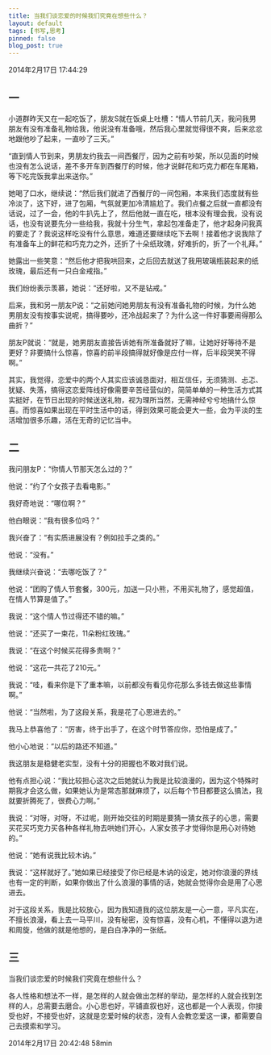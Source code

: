 ```yaml
---
title: 当我们谈恋爱的时候我们究竟在想些什么？
layout: default
tags: [书写,思考]
pinned: false
blog_post: true
---
```



2014年2月17日 17:44:29
## 一
小道群昨天又在一起吃饭了，朋友S就在饭桌上吐槽：“情人节前几天，我问我男朋友有没有准备礼物给我，他说没有准备哦，然后我心里就觉得很不爽，后来忿忿地跟他吵了起来，一直吵了三天。”

“直到情人节到来，男朋友约我去一间西餐厅，因为之前有吵架，所以见面的时候也没有怎么说话，差不多开车到西餐厅的时候，他才说鲜花和巧克力都在车尾箱，等下吃完饭我拿出来送你。”

她喝了口水，继续说：“然后我们就进了西餐厅的一间包厢，本来我们态度就有些冷淡了，这下好，进了包厢，气氛就更加冷清尴尬了。我们点餐之后就一直都没有话说，过了一会，他的牛扒先上了，然后他就一直在吃，根本没有理会我，没有说话，也没有说要先分一些给我，我就十分生气，拿起包准备走了，他才起身问我真的要走了？我说这样吃没有什么意思，难道还要继续吃下去啊！接着他才说我除了有准备车上的鲜花和巧克力之外，还折了十朵纸玫瑰，好难折的，折了一个礼拜。”

她露出一些笑意：“然后他才把我哄回来，之后回去就送了我用玻璃瓶装起来的纸玫瑰，最后还有一只白金戒指。”

我们纷纷表示羡慕，她说：“还好啦，又不是钻戒。”

后来，我和另一朋友P说：“之前她问她男朋友有没有准备礼物的时候，为什么她男朋友没有按事实说呢，搞得要吵，还冷战起来了？为什么这一件好事要闹得那么曲折？”

朋友P就说：“就是，她男朋友直接告诉她有所准备就好了嘛，让她好好等待不是更好？非要搞什么惊喜，惊喜的前半段搞得就好像是应付一样，后半段哭笑不得啊。”

其实，我觉得，恋爱中的两个人其实应该诚恳面对，相互信任，无须猜测、忐忑、犹疑、失落，搞得这恋爱阵线好像需要辛苦经营似的，简简单单的一种生活方式其实挺好，在节日出现的时候送送礼物，视为理所当然，无需神经兮兮地搞什么惊喜。而惊喜如果出现在平时生活中的话，得到效果可能会更大一些，会为平淡的生活增加很多乐趣，活在无奇的记忆当中。

## 二
我问朋友P：“你情人节那天怎么过的？”

他说：“约了个女孩子去看电影。”

我好奇地说：“哪位啊？”

他白眼说：“我有很多位吗？”

我兴奋了：“有实质进展没有？例如拉手之类的。”

他说：“没有。”

我继续兴奋说：“去哪吃饭了？”

他说：“团购了情人节套餐，300元，加送一只小熊，不用买礼物了，感觉超值，在情人节算是值了。”

我说：“这个情人节过得还不错的嘛。”

他说：“还买了一束花，11朵粉红玫瑰。”

我说：“在这个时候买花得多贵啊？”

他说：“这花一共花了210元。”

我说：“哇，看来你是下了重本嘛，以前都没有看见你花那么多钱去做这些事情啊。”

他说：“当然啦，为了这段关系，我是花了心思进去的。”

我马上恭喜他了：“厉害，终于出手了，在这个时节答应你，恐怕是成了。”

他小心地说：“以后的路还不知道。”

我这朋友是稳健老实型，没有十分的把握也不敢对我们说。

他有点担心说：“我比较担心这次之后她就认为我是比较浪漫的，因为这个特殊时期我才会这么做，如果她认为是常态那就麻烦了，以后每个节目都要这么搞法，我就要折腾死了，很费心力啊。”

我说：“对呀，对呀，不过呢，刚开始交往的时期是要猜一猜女孩子的心思，需要买花买巧克力买各种各样礼物去哄她们开心，人家女孩子才觉得你是用心对待她的。”

他说：“她有说我比较木讷。”

我说：“这样就好了。”她如果已经接受了你已经是木讷的设定，她对你浪漫的界线也有一定的判断，如果你做出了什么浪漫的事情的话，她就会觉得你会是用了心思进去。

对于这段关系，我是比较放心，因为我知道我的这位朋友是一心一意，平凡实在，不擅长浪漫，看上去一马平川，没有秘密，没有惊喜，没有心机，不懂得以退为进和周旋，他做的就是他想的，是白白净净的一张纸。

## 三
当我们谈恋爱的时候我们究竟在想些什么？

各人性格和想法不一样，是怎样的人就会做出怎样的举动，是怎样的人就会找到怎样的人，总需要去磨合。小心思也好，平铺直叙也好，这也都是一个人表现，你接受也好，不接受也好，这就是恋爱时候的状态，没有人会教恋爱这一课，都需要自己去摸索和学习。

2014年2月17日 20:42:48 58min

